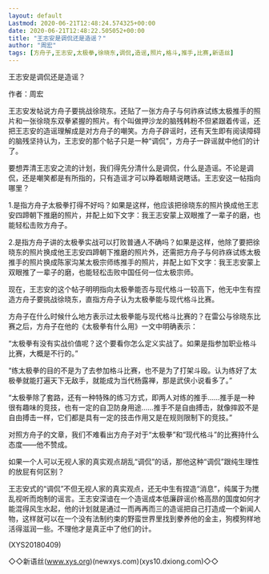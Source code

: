 ```yaml
---
layout: default
Lastmod: 2020-06-21T12:48:24.574325+00:00
date: 2020-06-21T12:48:22.505052+00:00
title: "王志安是调侃还是造谣？"
author: "周宏"
tags: [方舟子,王志安,太极拳,徐晓东,调侃,造谣,照片,格斗,推手,比赛,新语丝]
---
```


王志安是调侃还是造谣？

作者：周宏

王志安发帖说方舟子要挑战徐晓东。还贴了一张方舟子与何祚庥试练太极推手的照片和一张徐晓东双拳紧握的照片。有个叫做押沙龙的脑残韩粉不但紧跟着传谣，还把王志安的造谣理解成是对方舟子的嘲笑。方舟子辟谣时，还有天生即有阅读障碍的脑残坚持认为，王志安的那个帖子只是一种“调侃”，方舟子一辟谣就中他们的计了。

要想弄清王志安之流的计划，我们得先分清什么是调侃，什么是造谣。不论是调侃，还是嘲笑都是有所指的，只有造谣才可以睁着眼睛说瞎话。王志安这一帖指向哪里？

1.是指方舟子太极拳打得不好吗？如果是这样，他应该把徐晓东的照片换成他王志安四蹄朝下推磨的照片，并配上如下文字：我王志安蒙上双眼推了一辈子的磨，也能轻松击败方舟子。

2.是指方舟子讲的太极拳实战可以打败普通人不确吗？如果是这样，他除了要把徐晓东的照片换成他王志安四蹄朝下推磨的照片外，还需把方舟子与何祚庥试练太极推手的照片换成陈家沟某太极宗师练推手的照片，并配上如下文字：我王志安蒙上双眼推了一辈子的磨，也能轻松击败中国任何一位太极宗师。

现在，王志安的这个帖子明明指向太极拳能否与现代格斗一较高下，他无中生有捏造方舟子要挑战徐晓东，直指方舟子认为太极拳能与现代格斗比赛。

方舟子在什么时候什么地方表示过太极拳能与现代格斗比赛的？在雷公与徐晓东比赛之后，方舟子在他的《太极拳有什么用》一文中明确表示：

“太极拳有没有实战价值呢？这个要看你怎么定义实战了。如果是指参加职业格斗比赛，大概是不行的。”

“练太极拳的目的不是为了去参加格斗比赛，也不是为了打架斗殴。认为练好了太极拳就能打遍天下无敌手，就能成为当代杨露禅，那是武侠小说看多了。”

“太极拳除了套路，还有一种特殊的练习方式，即两人对练的推手……推手是一种很有趣味的竞技，也有一定的自卫防身用途……推手不是自由搏击，就像摔跤不是自由搏击一样，它们都是具有一定的技击作用又是在规则限制下的竞技。”

对照方舟子的文章，我们不难看出方舟子对于“太极拳”和“现代格斗”的比赛持什么态度——他不赞成。

如果一个人可以无视人家的真实观点胡乱“调侃”的话，那他这种“调侃”跟纯生理性的放屁有何区别？

王志安式的“调侃”不但无视人家的真实观点，还无中生有捏造“消息”，纯属于为搅乱视听而炮制的谣言。王志安深谙在一个造谣成本低廉辟谣价格高昂的国度如何才能混得风生水起，他的计划就是通过一而再再而三的造谣把自己打造成一个新闻人物，这样就可以在一个没有法制约束的野蛮世界里找到豢养他的金主，狗模狗样地活得滋润一些。不理他才是真正中了他们的计。

(XYS20180409)

◇◇新语丝(www.xys.org)(newxys.com)(xys10.dxiong.com)◇◇

